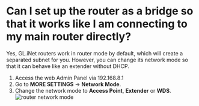 # Can I set up the router as a bridge so that it works like I am connecting to my main router directly?

Yes, GL.iNet routers work in router mode by default, which will create a separated subnet for you. However, you can change its network mode so that it can behave like an extender without DHCP.

1. Access the web Admin Panel via 192.168.8.1
2. Go to **MORE SETTINGS** -> **Network Mode**.
3. Change the network mode to **Access Point**, **Extender** or **WDS**.
    ![router network mode](https://static.gl-inet.com/docs/en/3/tutorials/setup_the_router_as_a_bridge/router_network_mode.jpg)
